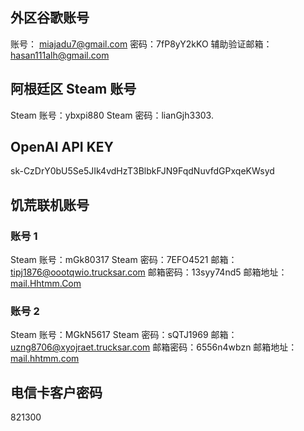 ## 外区谷歌账号

账号： miajadu7@gmail.com
密码：7fP8yY2kKO
辅助验证邮箱： hasan111alh@gmail.com

## 阿根廷区 Steam 账号

Steam 账号：ybxpi880
Steam 密码：lianGjh3303.

## OpenAI API KEY

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

## 饥荒联机账号

### 账号 1

Steam 账号：mGk80317
Steam 密码：7EFO4521
邮箱： tipj1876@oootqwio.trucksar.com
邮箱密码：13syy74nd5
邮箱地址：[mail.Hhtmm.Com](http://mail.Hhtmm.Com)

### 账号 2

Steam 账号：MGkN5617
Steam 密码：sQTJ1969
邮箱： uzng8706@xyojraet.trucksar.com
邮箱密码：6556n4wbzn
邮箱地址：[mail.hhtmm.com](http://mail.hhtmm.com)

## 电信卡客户密码

821300
